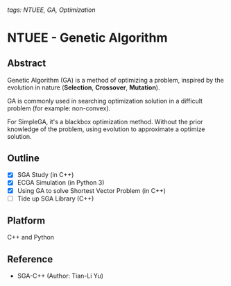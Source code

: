 ###### tags: NTUEE, GA, Optimization

# NTUEE - Genetic Algorithm 

## Abstract

Genetic Algorithm (GA) is a method of optimizing a problem, inspired by the evolution in nature (**Selection**, **Crossover**, **Mutation**).

GA is commonly used in searching optimization solution in a difficult problem (for example: non-convex). 

For SimpleGA, it's a blackbox optimization method. Without the prior knowledge of the problem, using evolution to approximate a optimize solution.

## Outline

- [x] SGA Study (in C++)
- [x] ECGA Simulation (in Python 3)
- [x] Using GA to solve Shortest Vector Problem (in C++)
- [ ] Tide up SGA Library (C++)

## Platform

C++ and Python

## Reference

- SGA-C++ (Author: Tian-Li Yu)
